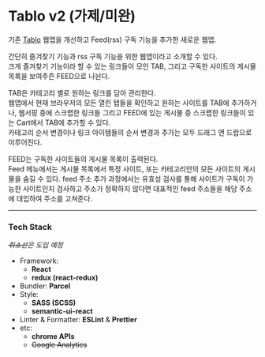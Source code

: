 # Tablo v2 (가제/미완)

기존 [Tablo](https://github.com/junhobaik/tablo) 웹앱을 개선하고 Feed(rss) 구독 기능을 추가한 새로운 웹앱.

간단히 즐겨찾기 기능과 rss 구독 기능을 위한 웹앱이라고 소개할 수 있다.  
크게 즐겨찾기 기능이라 할 수 있는 링크들이 모인 TAB, 그리고 구독한 사이트의 게시물 목록을 보여주즌 FEED으로 나뉜다.

TAB은 카테고리 별로 원하는 링크를 담아 관리한다.  
웹앱에서 현재 브라우저의 모든 열린 탭들을 확인하고 원하는 사이트를 TAB에 추가하거나,
웹서핑 중에 스크랩한 링크들 그리고 FEED에 있는 게시물 중 스크랩한 링크들이 있는 Cart에서 TAB에 추가할 수 있다.  
카테고리 순서 변경이나 링크 아이템들의 순서 변경과 추가는 모두 드래그 앤 드랍으로 이루어진다.

FEED는 구독한 사이트들의 게시물 목록이 출력된다.   
Feed 메뉴에서는 게시물 목록에서 특정 사이트, 또는 카테고리안의 모든 사이트의 게시물을 숨길 수 있다.
feed 주소 추가 과정에서는 유효성 검사를 통해 사이트가 구독이 가능한 사이트인지 검사하고 주소가 정확하지 않다면 대표적인 feed 주소들을 해당 주소에 대입하여 주소를 고쳐준다.

----

### Tech Stack

*~~취소선~~은 도입 예정*

- Framework: 
  - **React**
   - **redux (react-redux)**
- Bundler: **Parcel**
- Style:
  - **SASS (SCSS)**
  - **semantic-ui-react**
- Linter & Formatter: **ESLint** & **Prettier**
- etc: 
  - **chrome APIs**
  - ~~Google Analytics~~
